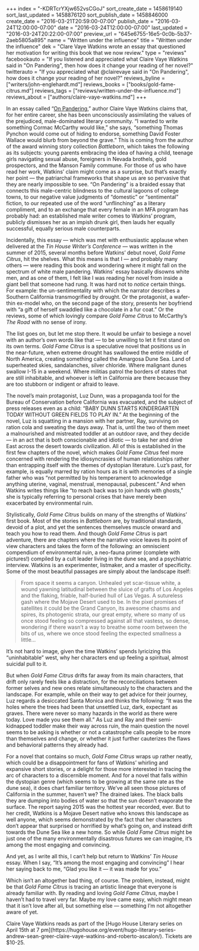 +++
index = "-KDRTcrYXjw652vsCGoJ"
sort_create_date = 1458619140
sort_last_updated = 1458876120
sort_publish_date = 1458846000
create_date = "2016-03-21T20:59:00-07:00"
publish_date = "2016-03-24T12:00:00-07:00"
date = "2016-03-24T12:00:00-07:00"
last_updated = "2016-03-24T20:22:00-07:00"
preview_url = "645e6755-16e5-0c0b-5b37-2aeb5805a895"
name = "Written under the influence"
title = "Written under the influence"
dek = "Clare Vaye Watkins wrote an essay that questioned her motivation for writing this book that we now review."
type = "reviews"
facebookauto = "If you listened and appreciated what Claire Vaye Watkins said in \"On Pandering\", then how does it change your reading of her novel?"
twitterauto = "If you appreciated what @clairevaye said in \"On Pandering\", how does it change your reading of her novel?"
reviews_byline = ["writers/john-englehardt.md"]
reviews_books = ["books/gold-fame-citrus.md"]
reviews_tags = ["reviews/written-under-the-influence.md"]
reviews_about = ["authors/claire-vaye-watkins.md"]
+++

In an essay called “<a href="https://www.tinhouse.com/blog/41314/on-pandering.html" title="On Pandering | Tin House">On Pandering</a>,” author Claire Vaye Watkins claims that, for her entire career, she has been unconsciously assimilating the values of the prejudiced, male-dominated literary community. “I wanted to write something Cormac McCarthy would like,” she says, “something Thomas Pynchon would come out of hiding to endorse, something David Foster Wallace would blurb from beyond the grave.” This is coming from the author of the award winning story collection _Battleborn_, which takes the following as its subjects: young parents embracing the idea of having a child, teenage girls navigating sexual abuse, foreigners in Nevada brothels, gold prospectors, and the Manson Family commune. For those of us who have read her work, Watkins’ claim might come as a surprise, but that’s exactly her point &mdash; the patriarchal frameworks that shape us are so pervasive that they are nearly impossible to see. “On Pandering” is a braided essay that connects this male-centric blindness to the cultural lagoons of college towns, to our negative value judgments of “domestic” or “sentimental” fiction, to our repeated use of the word “unflinching” as a literary compliment, and to an exchange that every female in an MFA program has probably had: an established male writer comes to Watkins’ program, publicly dismisses her as an impish drunk girl, then lauds her equally successful, equally serious male counterparts. 

Incidentally, this essay &mdash; which was met with enthusiastic applause when delivered at the _Tin House Writer’s Conference_ &mdash; was written in the summer of 2015, several months before Watkins’ debut novel, _Gold Fame Citrus_, hit the shelves. What this means is that I &mdash; and probably many others &mdash; were reading this book and wondering where it might fall on the spectrum of white male pandering. Watkins’ essay basically disowns white men, and as one of them, I felt like I was reading her novel from inside a giant bell that someone had rung. It was hard not to _notice_ certain things. For example: the un-sentimentality with which the narrator describes a Southern California transmogrified by drought. Or the protagonist, a wafer-thin ex-model who, on the second page of the story, presents her boyfriend with “a gift of herself swaddled like a chocolate in a fur coat.” Or the reviews, some of which lovingly compare _Gold Fame Citrus_ to McCarthy’s _The Road_ with no sense of irony. 

The list goes on, but let me stop there. It would be unfair to besiege a novel with an author’s own words like that &mdash; to be unwilling to let it first stand on its own terms. _Gold Fame Citrus_ is a speculative novel that positions us in the near-future, when extreme drought has swallowed the entire middle of North America, creating something called the Amargosa Dune Sea. Land of superheated skies, sandalanches, silver chloride. Where malignant dunes swallow I-15 in a weekend. Where militias patrol the borders of states that are still inhabitable, and whoever is left in California are there because they are too stubborn or indigent or afraid to leave. 

The novel’s main protagonist, Luz Dunn, was a propaganda tool for the Bureau of Conservation before California was evacuated, and the subject of press releases even as a child: “BABY DUNN STARTS KINDERGARTEN TODAY WITHOUT GREEN FIELDS TO PLAY IN.” At the beginning of the novel, Luz is squatting in a mansion with her partner, Ray, surviving on ration cola and sweating the days away. That is, until the two of them meet a malnourished and mistreated toddler at an outdoor rave, and they decide &mdash; in an act that is both conscionable and idiotic &mdash; to take her and drive East across the desert towards civilization. All of this is established in the first few chapters of the novel, which makes _Gold Fame Citrus_ feel more concerned with rendering the idiosyncrasies of human relationships rather than entrapping itself with the themes of dystopian literature. Luz’s past, for example, is equally marred by ration hours as it is with memories of a single father who was “not permitted by his temperament to acknowledge anything uterine, vaginal, menstrual, menopausal, pubescent.” And when Watkins writes things like “to reach back was to join hands with ghosts,” she is typically referring to personal crises that have merely been exacerbated by environmental ruin.

Stylistically, _Gold Fame Citrus_ builds on many of the strengths of Watkins’ first book. Most of the stories in _Battleborn_ are, by traditional standards, devoid of a plot, and yet the sentences themselves muscle onward and teach you how to read them. And though _Gold Fame Citrus_ is part adventure, there are chapters where the narrative voice leaves its point of view characters and takes the form of the following: an omniscient compendium of environmental ruin, a neo-fauna primer (complete with pictures!) compiled by a cult leader living in the dune sea, and a psychiatric interview. Watkins is an experimenter, listmaker, and a master of specificity. Some of the most beautiful passages are simply about the landscape itself:

<blockquote>
	From space it seems a canyon. Unhealed yet scar-tissue white, a wound yawning latitudinal between the sluice of grafts of Los Angeles and the flaking, friable, half-buried hull of Las Vegas. A sutureless gash where the Mojave Desert used to be. In the pixel promises of satellites it could be the Grand Canyon, its awesome chasms and spires, its photogenic strata, our great empty, where so many of us once stood feeling so compressed against all that vastess, so dense, wondering if there wasn’t a way to breathe some room between the bits of us, where we once stood feeling the expected smallness a little&hellip;
</blockquote>

It’s not hard to image, given the time Watkins’ spends lyricizing this “uninhabitable” west, why her characters end up feeling a spiritual, almost suicidal pull to it. 

But when _Gold Fame Citrus_ drifts far away from its main characters, that drift only rarely feels like a distraction, for the reconciliations between former selves and new ones relate simultaneously to the characters and the landscape. For example, while on their way to get advice for their journey, Luz regards a desiccated Santa Monica and thinks the following: “It was the holes where the trees had been that unsettled Luz, dark, expectant as graves. There were never so many hazards in the world as there were today. Love made you see them all.” As Luz and Ray and their semi-kidnapped toddler make their way across ruin, the main question the novel seems to be asking is whether or not a catastrophe calls people to be more than themselves and change, or whether it just further cauterizes the flaws and behavioral patterns they already had. 

For a novel that contains so much, _Gold Fame Citrus_ wraps up rather neatly, which could be a disappointment for fans of Watkins’ whirling and expansive short stories, or a delight for those more interested in tracing the arc of characters to a discernible moment. And for a novel that falls within the dystopian genre (which seems to be growing at the same rate as the dune sea), it does chart familiar territory. We’ve all seen those pictures of California in the summer, haven’t we? The drained lakes. The black balls they are dumping into bodies of water so that the sun doesn’t evaporate the surface. The report saying 2015 was the hottest year recorded, ever. But to her credit, Watkins is a Mojave Desert native who knows this landscape as well anyone, which seems demonstrated by the fact that her characters don’t appear that surprised or horrified by what’s going on, and instead drift towards the Dune Sea like a new home. So while _Gold Fame Citrus_ might be just one of the many environmentally disastrous futures we can imagine, it’s among the most engaging and convincing. 

And yet, as I write all this, I can’t help but return to Watkins’ _Tin House_ essay. When I say, “It’s among the most engaging and convincing” I hear her saying back to me, “Glad you like it &mdash; it was made for you.” 

Which isn’t an altogether bad thing, of course. The problem, instead, might be that _Gold Fame Citrus_ is tracing an artistic lineage that everyone is already familiar with. By reading and loving _Gold Fame Citrus_, maybe I haven’t had to travel very far. Maybe my love came easy, which might mean that it isn’t love after all, but something else &mdash; something I’m not altogether aware of yet.

<p class="footer">Claire Vaye Watkins reads as part of the [Hugo House Literary series on April 15th at 7 pm](https://hugohouse.org/event/hugo-literary-series-andrew-sean-greer-claire-vaye-watkins-and-roberto-ascalon/). Tickets are $10-25.</p> 